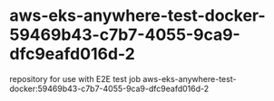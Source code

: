 # aws-eks-anywhere-test-docker-59469b43-c7b7-4055-9ca9-dfc9eafd016d-2
repository for use with E2E test job aws-eks-anywhere-test-docker:59469b43-c7b7-4055-9ca9-dfc9eafd016d-2
